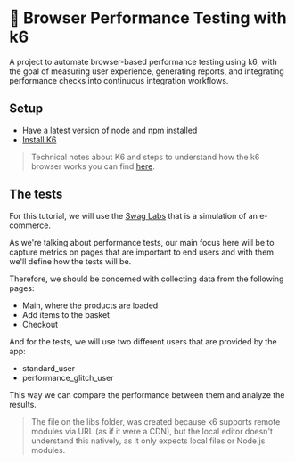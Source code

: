 # 🚀 Browser Performance Testing with k6

A project to automate browser-based performance testing using k6, with the goal of measuring user experience, generating reports, and integrating performance checks into continuous integration workflows.

## Setup

- Have a latest version of node and npm installed 
- [Install K6](https://grafana.com/docs/k6/latest/set-up/install-k6/)

> Technical notes about K6 and steps to understand how the k6 browser works you can find [here](./k6-learning/k6-notes.md).


## The tests 

For this tutorial, we will use the [Swag Labs](https://www.saucedemo.com) that is a simulation of an e-commerce.

As we're talking about performance tests, our main focus here will be to capture metrics on pages that are important to end users and with them we'll define how the tests will be.

Therefore, we should be concerned with collecting data from the following pages:
- Main, where the products are loaded
- Add items to the basket
- Checkout

And for the tests, we will use two different users that are provided by the app: 
- standard_user
- performance_glitch_user

This way we can compare the performance between them and analyze the results. 

> The file on the libs folder, was created because k6 supports remote modules via URL (as if it were a CDN), but the local editor doesn't understand this natively, as it only expects local files or Node.js modules.